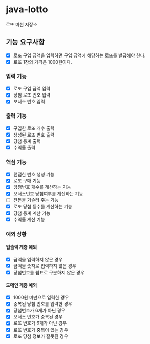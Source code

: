 # java-lotto

로또 미션 저장소

## 기능 요구사항

- [x] 로또 구입 금액을 입력하면 구입 금액에 해당하는 로또를 발급해야 한다.
- [x] 로또 1장의 가격은 1000원이다.

### 입력 기능

- [x] 로또 구입 금액 입력
- [x] 당첨 로또 번호 입력
- [x] 보너스 번호 입력

### 출력 기능

- [x] 구입한 로또 개수 출력
- [x] 생성된 로또 번호 출력
- [x] 당첨 통계 출력
- [x] 수익률 출력

### 핵심 기능

- [x] 랜덤한 번호 생성 기능
- [x] 로또 구매 기능
- [x] 당첨번호 개수를 계산하는 기능
- [x] 보너스번호 당첨여부를 계산하는 기능
- [ ] 잔돈을 거슬러 주는 기능
- [x] 로또 당첨 등수를 계산하는 기능
- [x] 당첨 통계 계산 기능
- [x] 수익률 계산 기능

### 예외 상황

#### 입출력 계층 예외

- [x] 금액을 입력하지 않은 경우
- [x] 금액을 숫자로 입력하지 않은 경우
- [x] 당첨번호를 쉼표로 구분하지 않은 경우

#### 도메인 계층 예외

- [x] 1000원 미만으로 입력한 경우
- [x] 중복된 당첨 번호를 입력한 경우
- [x] 당첨번호가 6개가 아닌 경우
- [x] 보너스 번호가 중복된 경우
- [x] 로또 번호가 6개가 아닌 경우
- [x] 로또 번호가 중복이 있는 경우
- [x] 로또 당첨 정보가 잘못된 경우
